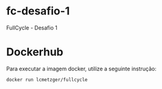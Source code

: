 # fc-desafio-1

FullCycle - Desafio 1 

# Dockerhub

Para executar a imagem docker, utilize a seguinte instrução:
```
docker run lcmetzger/fullcycle
```
